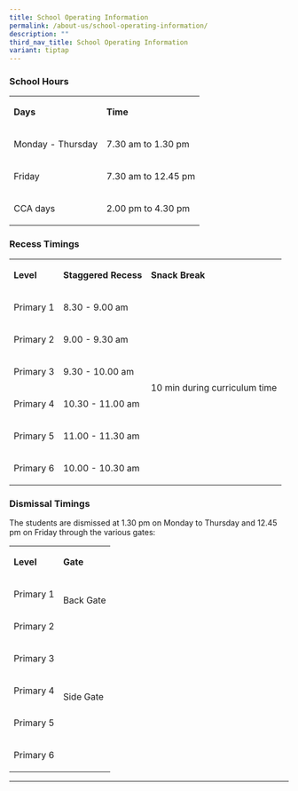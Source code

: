 ```yaml
---
title: School Operating Information
permalink: /about-us/school-operating-information/
description: ""
third_nav_title: School Operating Information
variant: tiptap
---
```

<h3><strong>School Hours</strong></h3>
<table style="minWidth: 50px">
<colgroup>
<col>
<col>
</colgroup>
<tbody>
<tr>
<td rowspan="1" colspan="1">
<p><strong>Days<br></strong>
</p>
</td>
<td rowspan="1" colspan="1">
<p><strong>Time<br></strong>
</p>
</td>
</tr>
<tr>
<td rowspan="1" colspan="1">
<p>Monday - Thursday
<br>
</p>
</td>
<td rowspan="1" colspan="1">
<p>7.30 am to 1.30 pm
<br>
</p>
</td>
</tr>
<tr>
<td rowspan="1" colspan="1">
<p>Friday
<br>
</p>
</td>
<td rowspan="1" colspan="1">
<p>7.30 am to 12.45 pm
<br>
</p>
</td>
</tr>
<tr>
<td rowspan="1" colspan="1">
<p>CCA days</p>
</td>
<td rowspan="1" colspan="1">
<p>2.00 pm to 4.30 pm</p>
</td>
</tr>
</tbody>
</table>
<h3><strong>Recess Timings</strong></h3>
<table style="minWidth: 75px">
<colgroup>
<col>
<col>
<col>
</colgroup>
<tbody>
<tr>
<td rowspan="1" colspan="1">
<p><strong>Level<br></strong>
</p>
</td>
<td rowspan="1" colspan="1">
<p><strong>Staggered Recess</strong>
</p>
</td>
<td rowspan="1" colspan="1">
<p><strong>Snack Break<br></strong>
</p>
</td>
</tr>
<tr>
<td rowspan="1" colspan="1">
<p>Primary 1
<br>
</p>
</td>
<td rowspan="1" colspan="1">
<p>8.30 - 9.00 am
<br>
</p>
</td>
<td rowspan="6" colspan="1">
<p>10 min during curriculum time
<br>
</p>
</td>
</tr>
<tr>
<td rowspan="1" colspan="1">
<p>Primary 2
<br>
</p>
</td>
<td rowspan="1" colspan="1">
<p>9.00 - 9.30 am
<br>
</p>
</td>
</tr>
<tr>
<td rowspan="1" colspan="1">
<p>Primary 3
<br>
</p>
</td>
<td rowspan="1" colspan="1">
<p>9.30 - 10.00 am
<br>
</p>
</td>
</tr>
<tr>
<td rowspan="1" colspan="1">
<p>Primary 4
<br>
</p>
</td>
<td rowspan="1" colspan="1">
<p>10.30 - 11.00 am
<br>
</p>
</td>
</tr>
<tr>
<td rowspan="1" colspan="1">
<p>Primary 5
<br>
</p>
</td>
<td rowspan="1" colspan="1">
<p>11.00 - 11.30 am
<br>
</p>
</td>
</tr>
<tr>
<td rowspan="1" colspan="1">
<p>Primary 6
<br>
</p>
</td>
<td rowspan="1" colspan="1">
<p>10.00 - 10.30 am
<br>
</p>
</td>
</tr>
</tbody>
</table>
<h3><strong>Dismissal Timings</strong></h3>
<p>The students are dismissed at 1.30 pm on Monday to Thursday and 12.45
pm on Friday through the various gates:</p>
<table style="minWidth: 50px">
<colgroup>
<col>
<col>
</colgroup>
<tbody>
<tr>
<td rowspan="1" colspan="1">
<p><strong>Level<br></strong>
</p>
</td>
<td rowspan="1" colspan="1">
<p><strong>Gate<br></strong>
</p>
</td>
</tr>
<tr>
<td rowspan="1" colspan="1">
<p>Primary 1</p>
</td>
<td rowspan="2" colspan="1">
<p>Back Gate
<br>
</p>
<p>
<br>
</p>
</td>
</tr>
<tr>
<td rowspan="1" colspan="1">
<p>Primary 2</p>
</td>
</tr>
<tr>
<td rowspan="1" colspan="1">
<p>Primary 3
<br>
</p>
</td>
<td rowspan="4" colspan="1">
<p>Side Gate
<br>
</p>
<p>
<br>
</p>
</td>
</tr>
<tr>
<td rowspan="1" colspan="1">
<p>Primary 4
<br>
</p>
</td>
</tr>
<tr>
<td rowspan="1" colspan="1">
<p>Primary 5
<br>
</p>
</td>
</tr>
<tr>
<td rowspan="1" colspan="1">
<p>Primary 6
<br>
</p>
</td>
</tr>
</tbody>
</table>
<hr>
<p></p>